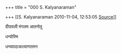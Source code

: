 +++
title = "000 S. Kalyanaraman"

+++
[[S. Kalyanaraman	2010-11-04, 12:53:05 [Source](https://groups.google.com/g/bvparishat/c/j5wP9wkFoT4)]]



दीपावली मंगलम आतनोतु  

  

धन्योस्मि

धन्यवादाःकल्याणरामन

  

